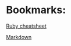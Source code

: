 # Bookmarks:

[Ruby cheatsheet](http://www.newthinktank.com/2015/02/ruby-programming-tutorial)

[Markdown](https://github.com/adam-p/markdown-here/wiki/Markdown-Cheatsheet)
